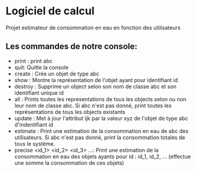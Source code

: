 # Logiciel de calcul
Projet estimateur de consommation en eau en fonction des utilisateurs

## Les commandes de notre console:
* print <abc>: print abc
* quit: Quitte la console
* create <abc>: Crée un objet de type abc
* show <id>: Montre la représentation de l'objet ayant pour identifiant id
* destroy <abc> <id>: Supprime un object selon son nom de classe abc et son identifiant unique id
* all <abc>: Prints toutes les representations de tous les objects selon ou non leur nom de classe abc. Si abc n'est pas donné, print toutes les représentations de tous les objects existants
* update <abc> <id> <ijk> <xyz>: Met à jour l'attribut ijk par la valeur xyz de l'objet de type abc d'indentifiant id
* estimate <abc>: Print une estimation de la consommation en eau de abc des utilisateurs. Si abc n'est pas donné, print la consommation totales de tous le système.
* precise <id_1> <id_2> <id_3> ...: Print une estimation de la consommation en eau des objets ayants pour id : id_1, id_2, ... (effectue une somme la consommation de ces objets)